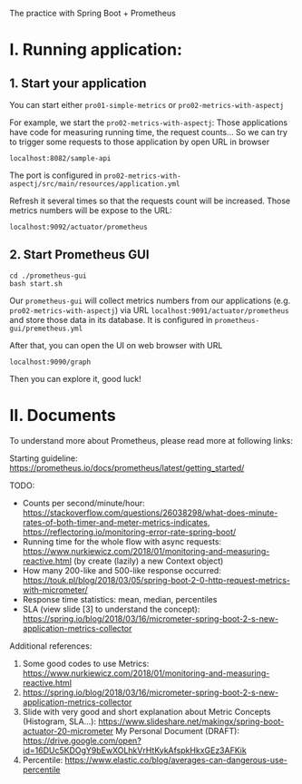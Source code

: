 The practice with Spring Boot + Prometheus

# I. Running application:

## 1. Start your application
You can start either `pro01-simple-metrics` or `pro02-metrics-with-aspectj`

For example, we start the `pro02-metrics-with-aspectj`:
Those applications have code for measuring running time, the request counts...
So we can try to trigger some requests to those application by open URL in browser
``` 
localhost:8082/sample-api
``` 
The port is configured in `pro02-metrics-with-aspectj/src/main/resources/application.yml`

Refresh it several times so that the requests count will be increased.
Those metrics numbers will be expose to the URL:
```
localhost:9092/actuator/prometheus
``` 

## 2. Start Prometheus GUI
```
cd ./prometheus-gui
bash start.sh
```

Our `prometheus-gui` will collect metrics numbers from our applications (e.g. `pro02-metrics-with-aspectj`) via URL `localhost:9091/actuator/prometheus` 
and store those data in its database. It is configured in `prometheus-gui/premetheus.yml`

After that, you can open the UI on web browser with URL
```
localhost:9090/graph 
```

Then you can explore it, good luck!

# II. Documents
To understand more about Prometheus, please read more at following links:

Starting guideline: https://prometheus.io/docs/prometheus/latest/getting_started/

TODO:
+ Counts per second/minute/hour: https://stackoverflow.com/questions/26038298/what-does-minute-rates-of-both-timer-and-meter-metrics-indicates, https://reflectoring.io/monitoring-error-rate-spring-boot/
+ Running time for the whole flow with async requests: https://www.nurkiewicz.com/2018/01/monitoring-and-measuring-reactive.html (by create (lazily) a new Context object)
+ How many 200-like and 500-like response occurred: https://touk.pl/blog/2018/03/05/spring-boot-2-0-http-request-metrics-with-micrometer/
+ Response time statistics: mean, median, percentiles
+ SLA (view slide [3] to understand the concept): https://spring.io/blog/2018/03/16/micrometer-spring-boot-2-s-new-application-metrics-collector

Additional references:
   1. Some good codes to use Metrics: https://www.nurkiewicz.com/2018/01/monitoring-and-measuring-reactive.html
   2. https://spring.io/blog/2018/03/16/micrometer-spring-boot-2-s-new-application-metrics-collector
   3. Slide with very good and short explanation about Metric Concepts (Histogram, SLA...): https://www.slideshare.net/makingx/spring-boot-actuator-20-micrometer 
My Personal Document (DRAFT): https://drive.google.com/open?id=16DUc5KDOgY9bEwXOLhkVrHtKykAfspkHkxGEz3AFKik
   4. Percentile: https://www.elastic.co/blog/averages-can-dangerous-use-percentile
